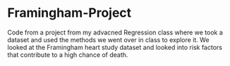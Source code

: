 # Framingham-Project
Code from a project from my advacned Regression class where we took a dataset and used the methods we went over in class to explore it. We looked at the Framingham heart study dataset and looked into risk factors that contribute to a high chance of death. 
